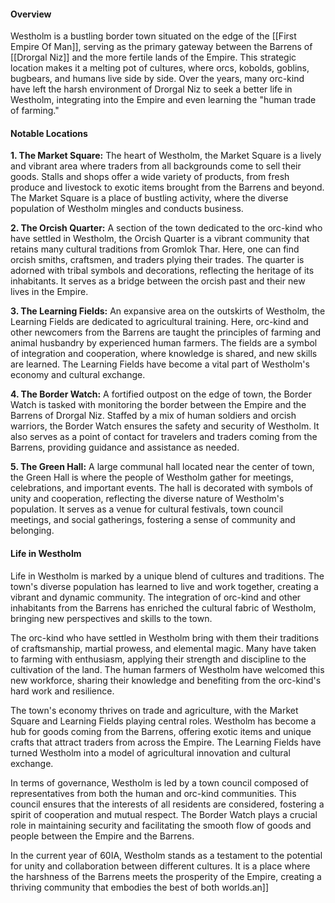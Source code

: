 

#### Overview

Westholm is a bustling border town situated on the edge of the [[First Empire Of Man]], serving as the primary gateway between the Barrens of [[Drorgal Niz]] and the more fertile lands of the Empire. This strategic location makes it a melting pot of cultures, where orcs, kobolds, goblins, bugbears, and humans live side by side. Over the years, many orc-kind have left the harsh environment of Drorgal Niz to seek a better life in Westholm, integrating into the Empire and even learning the "human trade of farming."

#### Notable Locations

**1. The Market Square:** The heart of Westholm, the Market Square is a lively and vibrant area where traders from all backgrounds come to sell their goods. Stalls and shops offer a wide variety of products, from fresh produce and livestock to exotic items brought from the Barrens and beyond. The Market Square is a place of bustling activity, where the diverse population of Westholm mingles and conducts business.

**2. The Orcish Quarter:** A section of the town dedicated to the orc-kind who have settled in Westholm, the Orcish Quarter is a vibrant community that retains many cultural traditions from Gromlok Thar. Here, one can find orcish smiths, craftsmen, and traders plying their trades. The quarter is adorned with tribal symbols and decorations, reflecting the heritage of its inhabitants. It serves as a bridge between the orcish past and their new lives in the Empire.

**3. The Learning Fields:** An expansive area on the outskirts of Westholm, the Learning Fields are dedicated to agricultural training. Here, orc-kind and other newcomers from the Barrens are taught the principles of farming and animal husbandry by experienced human farmers. The fields are a symbol of integration and cooperation, where knowledge is shared, and new skills are learned. The Learning Fields have become a vital part of Westholm's economy and cultural exchange.

**4. The Border Watch:** A fortified outpost on the edge of town, the Border Watch is tasked with monitoring the border between the Empire and the Barrens of Drorgal Niz. Staffed by a mix of human soldiers and orcish warriors, the Border Watch ensures the safety and security of Westholm. It also serves as a point of contact for travelers and traders coming from the Barrens, providing guidance and assistance as needed.

**5. The Green Hall:** A large communal hall located near the center of town, the Green Hall is where the people of Westholm gather for meetings, celebrations, and important events. The hall is decorated with symbols of unity and cooperation, reflecting the diverse nature of Westholm's population. It serves as a venue for cultural festivals, town council meetings, and social gatherings, fostering a sense of community and belonging.

#### Life in Westholm

Life in Westholm is marked by a unique blend of cultures and traditions. The town's diverse population has learned to live and work together, creating a vibrant and dynamic community. The integration of orc-kind and other inhabitants from the Barrens has enriched the cultural fabric of Westholm, bringing new perspectives and skills to the town.

The orc-kind who have settled in Westholm bring with them their traditions of craftsmanship, martial prowess, and elemental magic. Many have taken to farming with enthusiasm, applying their strength and discipline to the cultivation of the land. The human farmers of Westholm have welcomed this new workforce, sharing their knowledge and benefiting from the orc-kind's hard work and resilience.

The town's economy thrives on trade and agriculture, with the Market Square and Learning Fields playing central roles. Westholm has become a hub for goods coming from the Barrens, offering exotic items and unique crafts that attract traders from across the Empire. The Learning Fields have turned Westholm into a model of agricultural innovation and cultural exchange.

In terms of governance, Westholm is led by a town council composed of representatives from both the human and orc-kind communities. This council ensures that the interests of all residents are considered, fostering a spirit of cooperation and mutual respect. The Border Watch plays a crucial role in maintaining security and facilitating the smooth flow of goods and people between the Empire and the Barrens.

In the current year of 60IA, Westholm stands as a testament to the potential for unity and collaboration between different cultures. It is a place where the harshness of the Barrens meets the prosperity of the Empire, creating a thriving community that embodies the best of both worlds.an]]
